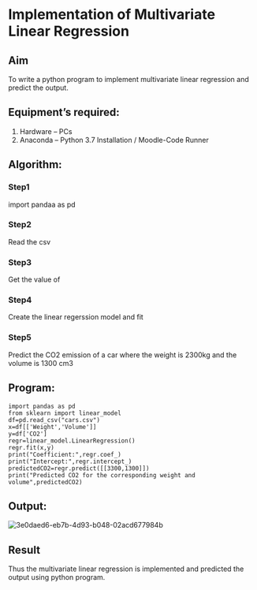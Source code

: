 # Implementation of Multivariate Linear Regression
## Aim
To write a python program to implement multivariate linear regression and predict the output.
## Equipment’s required:
1.	Hardware – PCs
2.	Anaconda – Python 3.7 Installation / Moodle-Code Runner
## Algorithm:
### Step1
import pandaa as pd

### Step2
Read the csv

### Step3
Get the value of

### Step4
Create the linear regerssion model and fit

### Step5
Predict the CO2 emission of a car where the weight is 2300kg and the volume is 1300 cm3

## Program:
```
import pandas as pd
from sklearn import linear_model
df=pd.read_csv("cars.csv")
x=df[['Weight','Volume']]
y=df['CO2']
regr=linear_model.LinearRegression()
regr.fit(x,y)
print("Coefficient:",regr.coef_)
print("Intercept:",regr.intercept_)
predictedCO2=regr.predict([[3300,1300]])
print("Predicted CO2 for the corresponding weight and volume",predictedCO2)

```
## Output:



![3e0daed6-eb7b-4d93-b048-02acd677984b](https://user-images.githubusercontent.com/121369281/214765639-5412c4b3-61ef-440b-8f2d-db3acdae294d.jpeg)

## Result
Thus the multivariate linear regression is implemented and predicted the output using python program.
